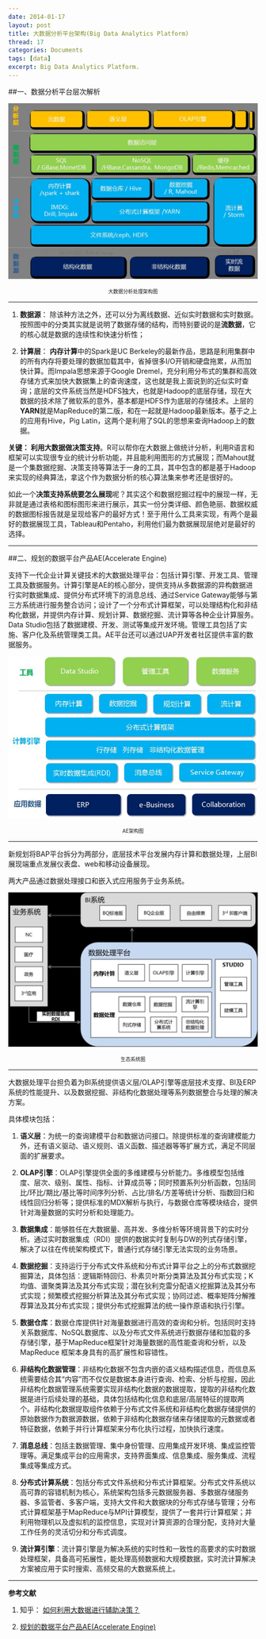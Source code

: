 ```yaml
---
date: 2014-01-17
layout: post
title: 大数据分析平台架构(Big Data Analytics Platform)
thread: 17
categories: Documents
tags: [data]
excerpt: Big Data Analytics Platform. 
---
```


##一、数据分析平台层次解析

![](/assets/2014-01-17-bigdata-platform.jpg "大数据分析处理架构图")
<center style="font-size:10px">大数据分析处理架构图</center>

----

1. **数据源**： 除该种方法之外，还可以分为离线数据、近似实时数据和实时数据。按照图中的分类其实就是说明了数据存储的结构，而特别要说的是**流数据**，它的核心就是数据的连续性和快速分析性；

2. **计算层**： **内存计算**中的Spark是UC Berkeley的最新作品，思路是利用集群中的所有内存将要处理的数据加载其中，省掉很多I/O开销和硬盘拖累，从而加快计算。而Impala思想来源于Google Dremel，充分利用分布式的集群和高效存储方式来加快大数据集上的查询速度，这也就是我上面说到的近似实时查询；底层的文件系统当然是HDFS独大，也就是Hadoop的底层存储，现在大数据的技术除了微软系的意外，基本都是HDFS作为底层的存储技术。上层的**YARN**就是MapReduce的第二版，和在一起就是Hadoop最新版本。基于之上的应用有Hive，Pig Latin，这两个是利用了SQL的思想来查询Hadoop上的数据。

**关键： 利用大数据做决策支持**。R可以帮你在大数据上做统计分析，利用R语言和框架可以实现很专业的统计分析功能，并且能利用图形的方式展现；而Mahout就是一个集数据挖掘、决策支持等算法于一身的工具，其中包含的都是基于Hadoop来实现的经典算法，拿这个作为数据分析的核心算法集来参考还是很好的。

如此一个**决策支持系统要怎么展现**呢？其实这个和数据挖掘过程中的展现一样，无非就是通过表格和图标图形来进行展示，其实一份分类详细、颜色艳丽、数据权威的数据图标报告就是呈现给客户的最好方式！至于用什么工具来实现，有两个是最好的数据展现工具，Tableau和Pentaho，利用他们最为数据展现层绝对是最好的选择。

----------

##二、规划的数据平台产品AE(Accelerate Engine)

支持下一代企业计算关键技术的大数据处理平台：包括计算引擎、开发工具、管理工具及数据服务。计算引擎是AE的核心部分，提供支持从多数据源的异构数据进行实时数据集成、提供分布式环境下的消息总线、通过Service Gateway能够与第三方系统进行服务整合访问；设计了一个分布式计算框架，可以处理结构化和非结构化数据，并提供内存计算、规划计算、数据挖掘、流计算等各种企业计算服务。Data Studio包括了数据建模、开发、测试等集成开发环境。管理工具包括了实施、客户化及系统管理类工具。AE平台还可以通过UAP开发者社区提供丰富的数据服务。

![](/assets/2014-01-17-bigdata-aeplatform.jpg "AE架构图")
<center style="font-size:10px">AE架构图</center>

----

新规划将BAP平台拆分为两部分，底层技术平台发展内存计算和数据处理，上层BI展现端重点发展仪表盘、web和移动设备展现。

两大产品通过数据处理接口和嵌入式应用服务于业务系统。

![](/assets/2014-01-17-bigdata-system.jpg "生态系统图")
<center style="font-size:10px">生态系统图</center>

----

大数据处理平台担负着为BI系统提供语义层/OLAP引擎等底层技术支撑、BI及ERP系统的性能提升、以及数据挖掘、非结构化数据处理等系列数据整合与处理的解决方案。

具体模块包括：

1. **语义层**：为统一的查询建模平台和数据访问接口。除提供标准的查询建模能力外，还有语义驱动、语义规则、语义函数、描述器等等扩展方式，满足不同层面的扩展要求。

2. **OLAP引擎**：OLAP引擎提供全面的多维建模与分析能力。多维模型包括维度、层次、级别、属性、指标、计算成员等；同时预置系列分析函数，包括同比/环比/期比/基比等时间序列分析、占比/排名/方差等统计分析、指数回归和线性回归分析等；提供标准的MDX解析与执行，与数据仓库等模块结合，提供针对海量数据的实时分析和处理能力。

3. **数据集成**：能够胜任在大数据量、高并发、多维分析等环境背景下的实时分析。通过实时数据集成（RDI）提供的数据实时复制与DW的列式存储引擎，解决了以往在传统架构模式下，普通行式存储引擎无法实现的业务场景。

4. **数据挖掘**：支持运行于分布式文件系统和分布式计算平台之上的分布式数据挖掘算法，具体包括：逻辑斯特回归、朴素贝叶斯分类算法及其分布式实现；K均值、谱聚类算法及其分布式实现；潜在狄利克雷分配语义挖掘算法及其分布式实现；频繁模式挖掘分析算法及其分布式实现；协同过滤、概率矩阵分解推荐算法及其分布式实现；提供分布式挖掘算法的统一操作原语和执行引擎。

5. **数据仓库**：数据仓库提供针对海量数据进行高效的查询和分析。包括同时支持关系数据库、NoSQL数据库、以及分布式文件系统进行数据存储和加载的多存储引擎，基于MapReduce框架针对海量数据的高性能查询和分析，以及MapReduce 框架本身具有的高扩展性和容错性。

6. **非结构化数据管理**：非结构化数据不包含内嵌的语义结构描述信息，而信息系统需要结合其“内容”而不仅仅是数据本身进行查询、检索、分析与挖掘，因此非结构化数据管理系统需要实现非结构化数据的数据提取，提取的非结构化数据是进行后续处理的基础，具体包括结构化信息和底层/高层特征的提取两个。非结构化数据提取组件依赖于分布式文件系统和非结构化数据存储提供的原始数据作为数据源数据，依赖于非结构化数据存储来存储提取的元数据或者特征数据，依赖于并行计算框架来分布化执行过程，加快执行速度。

7. **消息总线**：包括主数据管理、集中身份管理、应用集成开发环境、集成监控管理等。满足集成平台的应用需求，支持界面集成、信息集成、服务集成、流程集成等集成方式。

8. **分布式计算系统**：包括分布式文件系统和分布式计算框架。分布式文件系统以高可靠的容错机制为核心，系统架构包括多元数据服务器、多数据存储服务器、多监管者、多客户端，支持大文件和大数据块的分布式存储与管理；分布式计算框架基于MapReduce与MPI计算模型，提供了一套并行计算框架；并利用物理机以及虚拟机的监控信息，实现对计算资源的合理分配，支持对大量工作任务的灵活切分和分布式调度。

9. **流计算引擎**：流计算引擎是为解决系统的实时性和一致性的高要求的实时数据处理框架，具备高可拓展性，能处理高频数据和大规模数据，实时流计算解决方案被应用于实时搜索、高频交易的大数据系统上。

----

**参考文献**

1. 知乎： [如何利用大数据进行辅助决策？](http://www.zhihu.com/question/20818000)

2. [规划的数据平台产品AE(Accelerate Engine)](http://zior.org/archives/732.html)